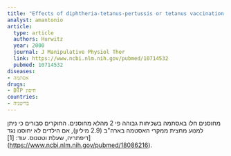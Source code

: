 ```yaml
---
title: "Effects of diphtheria-tetanus-pertussis or tetanus vaccination on allergies and allergy-related respiratory symptoms among children and adolescents in the United States"
analyst: amantonio
article:
  type: article
  authors: Hurwitz
  year: 2000
  journal: J Manipulative Physiol Ther
  link: https://www.ncbi.nlm.nih.gov/pubmed/10714532
  pubmed: 10714532
diseases:
- אסתמה
drugs:
- DTP חיסון
countries:
- בריטניה
---
```


מחוסנים חלו באסתמה בשכיחות גבוהה פי 2 מהלא מחוסנים. החוקרים סבורים כי ניתן למנוע מחצית ממקרי האסטמה בארה"ב (2.9 מיליון), אם הילדים לא יחוסנו נגד דיפתריה, שעלת וטטנוס. עוד: [1]](https://www.ncbi.nlm.nih.gov/pubmed/18086216).
